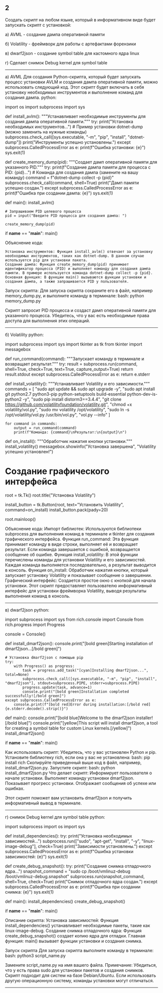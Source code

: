 ## 2

Создать скрипт на любом языке, который в информативном виде будет запускать скрипт с установкой:

а) AVML - создание дампа оперативной памяти

б) Volatility - фреймворк для работы с артефактами форензики

в) dwarf2json - создание symbol table для кастомного ядра linux

г) Сделает снимок Debug kernel для symbol table
___
а) AVML
Для создания Python-скрипта, который будет запускать процесс установки AVLM и создания дампа оперативной памяти, можно использовать следующий код. Этот скрипт будет включать в себя установку необходимых инструментов и выполнение команд для создания дампа.
	python:

import os
import subprocess
import sys

def install_avlm():
    """Устанавливает необходимые инструменты для создания дампа оперативной памяти."""
    try:
        print("Установка необходимых инструментов...")
        # Пример установки dotnet-dump (можно заменить на нужные команды)
        subprocess.check_call([sys.executable, "-m", "pip", "install", "dotnet-dump"])
        print("Инструменты успешно установлены.")
    except subprocess.CalledProcessError as e:
        print(f"Ошибка установки: {e}")
        sys.exit(1)

def create_memory_dump(pid):
    """Создает дамп оперативной памяти для указанного PID."""
    try:
        print(f"Создание дампа памяти для процесса с PID: {pid}...")
        # Команда для создания дампа (замените на вашу команду)
        command = f"dotnet-dump collect -p {pid}"
        subprocess.check_call(command, shell=True)
        print("Дамп памяти успешно создан.")
    except subprocess.CalledProcessError as e:
        print(f"Ошибка при создании дампа: {e}")
        sys.exit(1)

def main():
    install_avlm()
    
    # Запрашиваем PID целевого процесса
    pid = input("Введите PID процесса для создания дампа: ")
    
    create_memory_dump(pid)

if __name__ == "__main__":
    main()


Объяснение кода:

    Установка инструментов: Функция install_avlm() отвечает за установку необходимых инструментов, таких как dotnet-dump. В данном случае используется pip для установки пакета.
    Создание дампа: Функция create_memory_dump(pid) принимает идентификатор процесса (PID) и выполняет команду для создания дампа памяти. В примере используется команда dotnet-dump collect -p {pid}.
    Основная функция: В функции main() вызываются функции установки и создания дампа, а также запрашивается PID у пользователя.

Запуск скрипта:
Для запуска скрипта сохраните его в файл, например memory_dump.py, и выполните команду в терминале:
	bash:
	python memory_dump.py

Скрипт запросит PID процесса и создаст дамп оперативной памяти для указанного процесса. Убедитесь, что у вас есть необходимые права доступа для выполнения этих операций.
___

б) Volatility
python:

import subprocess
import sys
import tkinter as tk
from tkinter import messagebox

def run_command(command):
    """Запускает команду в терминале и возвращает результат."""
    try:
        result = subprocess.run(command, shell=True, check=True, text=True, capture_output=True)
        return result.stdout
    except subprocess.CalledProcessError as e:
        return e.stderr

def install_volatility():
    """Устанавливает Volatility и его зависимости."""
    commands = [
        "sudo apt update && sudo apt upgrade -y",
        "sudo apt install git python2.7 python3-pip python-setuptools build-essential python-dev-is-python2 -y",
        "sudo pip install distorm3==3.4.4",
        "git clone https://github.com/volatilityfoundation/volatility.git",
        "chmod +x volatility/vol.py",
        "sudo mv volatility /opt/volatility",
        "sudo ln -s /opt/volatility/vol.py /usr/bin/vol.py",
        "vol.py --info"
    ]
    
    for command in commands:
        output = run_command(command)
        print(f"Команда: {command}\nРезультат:\n{output}\n")

def on_install():
    """Обработчик нажатия кнопки установки."""
    install_volatility()
    messagebox.showinfo("Установка завершена", "Volatility успешно установлен!")

# Создание графического интерфейса
root = tk.Tk()
root.title("Установка Volatility")

install_button = tk.Button(root, text="Установить Volatility", command=on_install)
install_button.pack(pady=20)

root.mainloop()


Объяснение кода:
    Импорт библиотек: Используются библиотеки subprocess для выполнения команд в терминале и tkinter для создания графического интерфейса.
    Функция run_command: Эта функция принимает команду в виде строки, выполняет её и возвращает результат. Если команда завершается с ошибкой, возвращается сообщение об ошибке.
    Функция install_volatility: В этой функции перечислены команды для установки Volatility и его зависимостей. Каждая команда выполняется последовательно, а результат выводится в консоль.
    Функция on_install: Обработчик нажатия кнопки, который запускает установку Volatility и показывает сообщение о завершении.
    Графический интерфейс: Создается простое окно с кнопкой для начала установки.
Этот скрипт предоставляет пользователю информативный интерфейс для установки фреймворка Volatility, выводя результаты выполнения команд в консоль.
___

в) dwarf2json
python:

import subprocess
import sys
from rich.console import Console
from rich.progress import Progress

console = Console()

def install_dmarf2json():
    console.print("[bold green]Starting installation of dmarf2json...[/bold green]")
    
    # Установка dmarf2json с помощью pip
    try:
        with Progress() as progress:
            task = progress.add_task("[cyan]Installing dmarf2json...", total=None)
            subprocess.check_call([sys.executable, "-m", "pip", "install", "dmarf2json"], stdout=subprocess.PIPE, stderr=subprocess.PIPE)
            progress.update(task, advance=1)
            console.print("[bold green]Installation completed successfully![/bold green]")
    except subprocess.CalledProcessError as e:
        console.print(f"[bold red]Error during installation:[/bold red] {e.stderr.decode().strip()}")

def main():
    console.print("[bold blue]Welcome to the dmarf2json installer![/bold blue]")
    console.print("[yellow]This script will install dmarf2json, a tool for creating a symbol table for custom Linux kernels.[/yellow]")
    install_dmarf2json()

if __name__ == "__main__":
    main()



Как использовать скрипт:
    Убедитесь, что у вас установлен Python и pip.
    Установите библиотеку rich, если она у вас не установлена:
			bash:
			pip install rich
Скопируйте приведенный выше код в файл, например, install_dmarf2json.py.
Запустите скрипт:
			bash:
			python install_dmarf2json.py
Что делает скрипт:
    Информирует пользователя о начале установки.
    Выполняет команду установки dmarf2json.
    Показывает прогресс установки.
    Отображает сообщения об успехе или ошибках.

Этот скрипт поможет вам установить dmarf2json и получить информативный вывод в терминале.
___

г) снимок Debug kernel для symbol table
python:

import subprocess
import os
import sys

def install_dependencies():
    try:
        print("Установка необходимых зависимостей...")
        subprocess.run(["sudo", "apt-get", "install", "-y", "linux-image-debug"], check=True)
        print("Зависимости установлены.")
    except subprocess.CalledProcessError as e:
        print(f"Ошибка установки зависимостей: {e}")
        sys.exit(1)

def create_debug_snapshot():
    try:
        print("Создание снимка отладочного ядра...")
        snapshot_command = "sudo cp /boot/vmlinuz-debug /boot/vmlinuz-debug.snapshot"
        subprocess.run(snapshot_command, shell=True, check=True)
        print("Снимок отладочного ядра создан.")
    except subprocess.CalledProcessError as e:
        print(f"Ошибка при создании снимка: {e}")
        sys.exit(1)

def main():
    install_dependencies()
    create_debug_snapshot()

if __name__ == "__main__":
    main()



Описание скрипта:
    Установка зависимостей:
        Функция install_dependencies() устанавливает необходимые пакеты, такие как linux-image-debug.
    Создание снимка отладочного ядра:
        Функция create_debug_snapshot() создает копию ядра для отладки.
    Главная функция:
        main() вызывает функции установки и создания снимка.

Запуск скрипта
Для запуска скрипта выполните команду в терминале:
bash:
python3 script_name.py

Замените script_name.py на имя вашего файла.
Примечание:
    Убедиться, что у есть права sudo для установки пакетов и создания снимков.
    Скрипт подходит для систем на базе Debian/Ubuntu. Если использовать другую операционную систему, команды установки могут отличаться.
___

